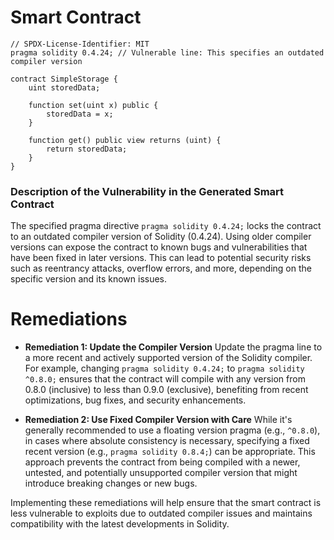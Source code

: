 # Smart Contract

```solidity
// SPDX-License-Identifier: MIT
pragma solidity 0.4.24; // Vulnerable line: This specifies an outdated compiler version

contract SimpleStorage {
    uint storedData;

    function set(uint x) public {
        storedData = x;
    }

    function get() public view returns (uint) {
        return storedData;
    }
}
```

### Description of the Vulnerability in the Generated Smart Contract
The specified pragma directive `pragma solidity 0.4.24;` locks the contract to an outdated compiler version of Solidity (0.4.24). Using older compiler versions can expose the contract to known bugs and vulnerabilities that have been fixed in later versions. This can lead to potential security risks such as reentrancy attacks, overflow errors, and more, depending on the specific version and its known issues.

# Remediations

- **Remediation 1: Update the Compiler Version**
  Update the pragma line to a more recent and actively supported version of the Solidity compiler. For example, changing `pragma solidity 0.4.24;` to `pragma solidity ^0.8.0;` ensures that the contract will compile with any version from 0.8.0 (inclusive) to less than 0.9.0 (exclusive), benefiting from recent optimizations, bug fixes, and security enhancements.

- **Remediation 2: Use Fixed Compiler Version with Care**
  While it's generally recommended to use a floating version pragma (e.g., `^0.8.0`), in cases where absolute consistency is necessary, specifying a fixed recent version (e.g., `pragma solidity 0.8.4;`) can be appropriate. This approach prevents the contract from being compiled with a newer, untested, and potentially unsupported compiler version that might introduce breaking changes or new bugs.

Implementing these remediations will help ensure that the smart contract is less vulnerable to exploits due to outdated compiler issues and maintains compatibility with the latest developments in Solidity.